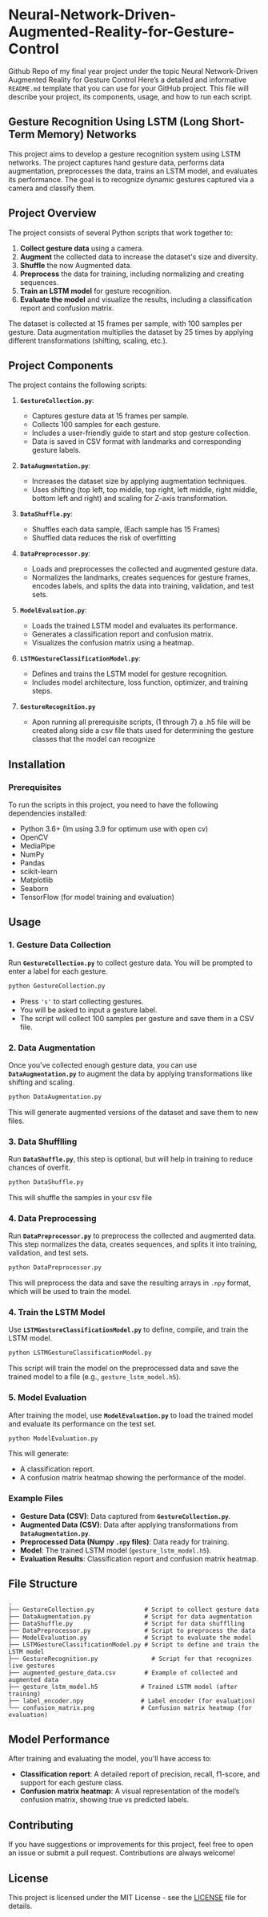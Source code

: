 # Neural-Network-Driven-Augmented-Reality-for-Gesture-Control
Github Repo of my final year project under the topic Neural Network-Driven Augmented Reality for Gesture Control
Here’s a detailed and informative `README.md` template that you can use for your GitHub project. This file will describe your project, its components, usage, and how to run each script.

## Gesture Recognition Using LSTM (Long Short-Term Memory) Networks

This project aims to develop a gesture recognition system using LSTM networks. The project captures hand gesture data, performs data augmentation, preprocesses the data, trains an LSTM model, and evaluates its performance. The goal is to recognize dynamic gestures captured via a camera and classify them.

## Project Overview

The project consists of several Python scripts that work together to:

1. **Collect gesture data** using a camera.
2. **Augment** the collected data to increase the dataset's size and diversity.
3. **Shuffle** the now Augmented data.
4. **Preprocess** the data for training, including normalizing and creating sequences.
5. **Train an LSTM model** for gesture recognition.
6. **Evaluate the model** and visualize the results, including a classification report and confusion matrix.

The dataset is collected at 15 frames per sample, with 100 samples per gesture. Data augmentation multiplies the dataset by 25 times by applying different transformations (shifting, scaling, etc.).

## Project Components

The project contains the following scripts:

1. **`GestureCollection.py`**: 
    - Captures gesture data at 15 frames per sample.
    - Collects 100 samples for each gesture.
    - Includes a user-friendly guide to start and stop gesture collection.
    - Data is saved in CSV format with landmarks and corresponding gesture labels.

2. **`DataAugmentation.py`**: 
    - Increases the dataset size by applying augmentation techniques.
    - Uses shifting (top left, top middle, top right, left middle, right middle, bottom left and right) and scaling for Z-axis transformation.
  
3. **`DataShuffle.py`**: 
    - Shuffles each data sample, (Each sample has 15 Frames)
    - Shuffled data reduces the risk of overfitting

5. **`DataPreprocessor.py`**: 
    - Loads and preprocesses the collected and augmented gesture data.
    - Normalizes the landmarks, creates sequences for gesture frames, encodes labels, and splits the data into training, validation, and test sets.

6. **`ModelEvaluation.py`**: 
    - Loads the trained LSTM model and evaluates its performance.
    - Generates a classification report and confusion matrix.
    - Visualizes the confusion matrix using a heatmap.

7. **`LSTMGestureClassificationModel.py`**: 
    - Defines and trains the LSTM model for gesture recognition.
    - Includes model architecture, loss function, optimizer, and training steps.
  
8.  **`GestureRecognition.py`**
    - Apon running all prerequisite scripts, (1 through 7) a .h5 file will be created along side a csv file thats used for determining the gesture classes that the model can recognize
  
## Installation

### Prerequisites

To run the scripts in this project, you need to have the following dependencies installed:

- Python 3.6+ (Im using 3.9 for optimum use with open cv)
- OpenCV
- MediaPipe
- NumPy
- Pandas
- scikit-learn
- Matplotlib
- Seaborn
- TensorFlow (for model training and evaluation)

## Usage

### 1. Gesture Data Collection

Run **`GestureCollection.py`** to collect gesture data. You will be prompted to enter a label for each gesture.

```bash
python GestureCollection.py
```

- Press `'s'` to start collecting gestures.
- You will be asked to input a gesture label.
- The script will collect 100 samples per gesture and save them in a CSV file.

### 2. Data Augmentation

Once you've collected enough gesture data, you can use **`DataAugmentation.py`** to augment the data by applying transformations like shifting and scaling.

```bash
python DataAugmentation.py
```

This will generate augmented versions of the dataset and save them to new files.

### 3. Data Shufflling

Run **`DataShuffle.py`**, this step is optional, but will help in training to reduce chances of overfit.

```bash
python DataShuffle.py
```
This will shuffle the samples in your csv file

### 4. Data Preprocessing

Run **`DataPreprocessor.py`** to preprocess the collected and augmented data. This step normalizes the data, creates sequences, and splits it into training, validation, and test sets.

```bash
python DataPreprocessor.py
```

This will preprocess the data and save the resulting arrays in `.npy` format, which will be used to train the model.

### 4. Train the LSTM Model

Use **`LSTMGestureClassificationModel.py`** to define, compile, and train the LSTM model.

```bash
python LSTMGestureClassificationModel.py
```

This script will train the model on the preprocessed data and save the trained model to a file (e.g., `gesture_lstm_model.h5`).

### 5. Model Evaluation

After training the model, use **`ModelEvaluation.py`** to load the trained model and evaluate its performance on the test set.

```bash
python ModelEvaluation.py
```

This will generate:
- A classification report.
- A confusion matrix heatmap showing the performance of the model.

### Example Files

- **Gesture Data (CSV)**: Data captured from **`GestureCollection.py`**.
- **Augmented Data (CSV)**: Data after applying transformations from **`DataAugmentation.py`**.
- **Preprocessed Data (Numpy `.npy` files)**: Data ready for training.
- **Model**: The trained LSTM model (`gesture_lstm_model.h5`).
- **Evaluation Results**: Classification report and confusion matrix heatmap.

## File Structure

```
.
├── GestureCollection.py              # Script to collect gesture data
├── DataAugmentation.py               # Script for data augmentation
├── DataShuffle.py                    # Script for data shufflling
├── DataPreprocessor.py               # Script to preprocess the data
├── ModelEvaluation.py                # Script to evaluate the model
├── LSTMGestureClassificationModel.py # Script to define and train the LSTM model
├── GestureRecognition.py               # Script for that recognizes live gestures
├── augmented_gesture_data.csv        # Example of collected and augmented data
├── gesture_lstm_model.h5            # Trained LSTM model (after training)
├── label_encoder.npy                # Label encoder (for evaluation)
└── confusion_matrix.png             # Confusion matrix heatmap (for evaluation)
```

## Model Performance

After training and evaluating the model, you'll have access to:
- **Classification report**: A detailed report of precision, recall, f1-score, and support for each gesture class.
- **Confusion matrix heatmap**: A visual representation of the model’s confusion matrix, showing true vs predicted labels.

## Contributing

If you have suggestions or improvements for this project, feel free to open an issue or submit a pull request. Contributions are always welcome!

## License

This project is licensed under the MIT License - see the [LICENSE](LICENSE) file for details.
